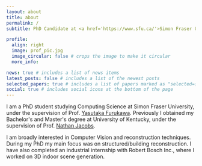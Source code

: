 ```yaml
---
layout: about
title: about
permalink: /
subtitle: PhD Candidate at <a href='https://www.sfu.ca/'>Simon Fraser University</a>.

profile:
  align: right
  image: prof_pic.jpg
  image_circular: false # crops the image to make it circular
  more_info:

news: true # includes a list of news items
latest_posts: false # includes a list of the newest posts
selected_papers: true # includes a list of papers marked as "selected={true}"
social: true # includes social icons at the bottom of the page
---
```


I am a PhD student studying Computing Science at Simon Fraser University, under the supervision of Prof. [Yasutaka Furukawa](https://yasu-furukawa.github.io/). Previously I obtained my Bachelor's and Master's degree at University of Kentucky, under the supervision of Prof. [Nathan Jacobs](https://jacobsn.github.io/).

I am broadly interested in Computer Vision and reconstruction techniques. During my PhD my main focus was on structured/building reconstruction. I have also completed an industrial internship with Robert Bosch Inc., where I worked on 3D indoor scene generation.

